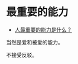 # 最重要的能力

- [人最重要的能力是什么？](https://www.zhihu.com/question/19602183/answer/1095057238)


当然是爱和被爱的能力。

不接受反驳。